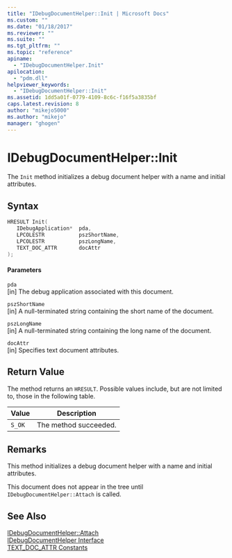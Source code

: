 ```yaml
---
title: "IDebugDocumentHelper::Init | Microsoft Docs"
ms.custom: ""
ms.date: "01/18/2017"
ms.reviewer: ""
ms.suite: ""
ms.tgt_pltfrm: ""
ms.topic: "reference"
apiname: 
  - "IDebugDocumentHelper.Init"
apilocation: 
  - "pdm.dll"
helpviewer_keywords: 
  - "IDebugDocumentHelper::Init"
ms.assetid: 1dd5a01f-0779-4109-8c6c-f16f5a3835bf
caps.latest.revision: 8
author: "mikejo5000"
ms.author: "mikejo"
manager: "ghogen"
---
```

# IDebugDocumentHelper::Init
The `Init` method initializes a debug document helper with a name and initial attributes.  
  
## Syntax  
  
```cpp
HRESULT Init(  
   IDebugApplication*  pda,  
   LPCOLESTR           pszShortName,  
   LPCOLESTR           pszLongName,  
   TEXT_DOC_ATTR       docAttr  
);  
```  
  
#### Parameters  
 `pda`  
 [in] The debug application associated with this document.  
  
 `pszShortName`  
 [in] A null-terminated string containing the short name of the document.  
  
 `pszLongName`  
 [in] A null-terminated string containing the long name of the document.  
  
 `docAttr`  
 [in] Specifies text document attributes.  
  
## Return Value  
 The method returns an `HRESULT`. Possible values include, but are not limited to, those in the following table.  
  
|Value|Description|  
|-----------|-----------------|  
|`S_OK`|The method succeeded.|  
  
## Remarks  
 This method initializes a debug document helper with a name and initial attributes.  
  
 This document does not appear in the tree until `IDebugDocumentHelper::Attach` is called.  
  
## See Also  
 [IDebugDocumentHelper::Attach](../../winscript/reference/idebugdocumenthelper-attach.md)   
 [IDebugDocumentHelper Interface](../../winscript/reference/idebugdocumenthelper-interface.md)   
 [TEXT_DOC_ATTR Constants](../../winscript/reference/text-doc-attr-constants.md)